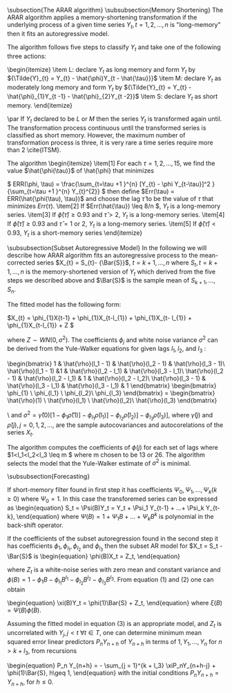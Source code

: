 \subsection{The ARAR algorithm}
\subsubsection{Memory Shortening}
The ARAR algorithm applies a memory-shortening transformation if the underlying process of a given time series ${Y_{t}, t = 1, 2, ..., n}$ is "long-memory" then it fits an autoregressive model. 

The algorithm follows five steps to classify ${Y_{t}}$ and take one of the following three actions:

\begin{itemize}
    \item L: declare ${Y_{t}}$ as long memory and form  ${Y_{t}}$ by ${\Tilde{Y}_{t} = Y_{t} - \hat{\phi}Y_{t - \hat{\tau}}}$
     \item M: declare ${Y_{t}}$ as moderately long memory and form  ${Y_{t}}$ by ${\Tilde{Y}_{t} = Y_{t} - \hat{\phi}_{1}Y_{t -1} - \hat{\phi}_{2}Y_{t -2}}$
     \item S: declare ${Y_{t}}$ as short memory.
\end{itemize}

\par If ${Y_{t}}$ declared to be $L$ or $M$ then the series ${Y_{t}}$ is transformed again until. The transformation process continuous until the transformed series is classified as short memory. However, the maximum number of transformation process is three, it is very rare a time series require more than 2 \cite{ITSM}.

The algorithm
\begin{itemize}
    \item[1] For each $\tau = 1, 2, ..., 15$, we find the value $\hat{\phi(\tau)}$ of \hat{\phi} that minimizes 
    
   $ ERR(\phi, \tau) = \frac{\sum_{t=\tau +1 }^{n} [Y_{t} - \phi Y_{t-\tau}]^2 }{\sum_{t=\tau +1 }^{n} Y_{t}^{2}} $ then define 
   $Err(\tau) = ERR(\hat{\phi(\tau), \tau})$ and choose the lag $\hat{\tau}$ to be the value of $\tau$ that minimizes  $Err(\tau)$.
   \item[2] If $Err(\hat{\tau}) \leq  8/n $,  ${Y_{t}}$ is a long-memory series.
   \item[3] If $\hat{\phi}( \hat{\tau} ) \geq 0.93$ and $\hat{\tau} > 2$,  ${Y_{t}}$ is a long-memory series.
   \item[4] If $\hat{\phi}( \hat{\tau} ) \geq 0.93$ and $\hat{\tau} = 1$ or $2$, ${Y_{t}}$ is a long-memory series.
   \item[5] If $\hat{\phi}( \hat{\tau} ) < 0.93$, ${Y_{t}}$ is a short-memory series
\end{itemize}

\subsubsection{Subset Autoregressive Model}
In the following we will describe how ARAR algorithm fits an autoregressive process to the mean-corrected series $X_{t} = S_{t}- {\Bar{S}}$, $t = k+1, ..., n$ where ${S_{t}, t = k + 1, ..., n}$ is the memory-shortened version of  ${Y_{t}}$ which derived from the five steps we described above and $\Bar{S}$ is the sample mean of $S_{k+1}, ..., S_{n}$.

The fitted model has the following form:

$X_{t} = \phi_{1}X{t-1} + \phi_{1}X_{t-l_{1}} + \phi_{1}X_{t- l_{1}} + \phi_{1}X_{t-l_{1}} + Z $

where $Z \sim WN(0, \sigma^{2})$. The coefficients $\phi_{j}$ and white noise variance $\sigma^2$ can be derived from the Yule-Walker equations for given lags $l_1, l_2,$ and $l_3$ :

 \begin{bmatrix}
1 & \hat{\rho}(l_1 - 1) & \hat{\rho}(l_2 - 1) & \hat{\rho}(l_3 - 1)\\
\hat{\rho}(l_1 - 1) &1 & \hat{\rho}(l_2 - l_1) & \hat{\rho}(l_3 - l_1)\\
\hat{\rho}(l_2 - 1) & \hat{\rho}(l_2 - l_1) & 1 & \hat{\rho}(l_2 - l_2)\\
\hat{\rho}(l_3 - 1) & \hat{\rho}(l_3 - l_1) & \hat{\rho}(l_3 - l_1) & 1
\end{bmatrix}   \begin{bmatrix}
\phi_{1} \\
\phi_{l_1} \\
\phi_{l_2}\\
\phi_{l_3}
\end{bmatrix} = \begin{bmatrix}
\hat{\rho}(1) \\
\hat{\rho}(l_1) \\
\hat{\rho}(l_2)\\
\hat{\rho}(l_3)
\end{bmatrix}

\\ and $\sigma^2 = \hat{\gamma}(0) [1-\phi_1\hat{\rho}(1)] - \phi_{l_1}\hat{\rho}(l_1)] - \phi_{l_2}\hat{\rho}(l_2)] - \phi_{l_3}\hat{\rho}(l_3)]$, where $\hat{\gamma}(j)$ and $\hat{\rho}(j), j = 0, 1, 2, ...,$ are the sample autocovariances and autocorelations of the series $X_{t}$. 

The algorithm computes the coefficients of $\phi(j)$ for each set of lags where
$1<l_1<l_2<l_3 \leq m $ where m chosen to be 13 or 26. The algorithm selects the model that the Yule-Walker estimate of $\sigma^2$ is minimal.

\subsubsection{Forecasting}

If short-memory filter found in first step it has coefficients $\Psi_0, \Psi_1, ..., \Psi_k (k \geq0)$ where $\Psi_0 = 1$. In this case the transforemed series can be expressed as 
\begin{equation}
    S_t = \Psi(B)Y_t = Y_t + \Psi_1 Y_{t-1} + ...+ \Psi_k Y_{t-k},
\end{equation}
where $\Psi(B) = 1 + \Psi_1B + ...+ \Psi_k B^k$ is polynomial in the back-shift operator.

If the coefficients of the subset autoregression found in the second step it has coefficients $\phi_1, \phi_{l_1},  \phi_{l_2}$ and $\phi_{l_3}$ then the subset AR model for $X_t = S_t - \Bar{S}$ is
\begin{equation}
    \phi(B)X_t = Z_t,
\end{equation}

where $Z_t$ is a white-noise series with zero mean and constant variance and $\phi(B) = 1 - \phi_1B - \phi_{l_1}B^{l_1} - \phi_{l_2}B^{l_2} - \phi_{l_3}B^{l_3}$. From equation (1) and (2) one can obtain

\begin{equation}
    \xi(B)Y_t = \phi(1)\Bar{S} + Z_t,
\end{equation}
where $\xi (B) = \Psi(B)\phi(B)$.

Assuming the fitted model in equation (3) is an appropriate model, and $Z_t$ is uncorrelated with $Y_j, j <t$ $\forall t \in T$, one can determine minimum mean squared error linear predictors $P_n Y_{n + h}$ of $Y_{n+h}$ in terms of ${1, Y_1, ..., Y_n}$ for $n > k + l_3$, from recursions

\begin{equation}
    P_n Y_{n+h} = - \sum_{j = 1}^{k + l_3} \xiP_nY_{n+h-j} + \phi(1)\Bar{S},  h\geq 1,
\end{equation}
with the initial conditions $P_n Y_{n+h} = Y_{n + h},$ for $h\leq0.$